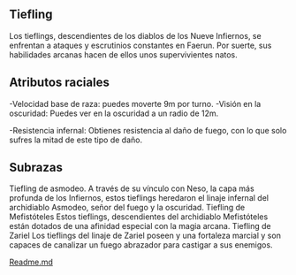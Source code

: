 Tiefling
-
Los tieflings, descendientes de los diablos de los Nueve Infiernos, se enfrentan a ataques y escrutinios constantes en Faerun. Por suerte, sus habilidades arcanas hacen de ellos unos supervivientes natos.

Atributos raciales
-
-Velocidad base de raza: puedes moverte 9m por turno.
-Visión en la oscuridad: Puedes ver en la oscuridad a un radio de 12m.

-Resistencia infernal: Obtienes resistencia al daño de fuego, con lo que solo sufres la mitad de este tipo de daño.

Subrazas
-
Tiefling de asmodeo.
A través de su vínculo con Neso, la capa más profunda de los Infiernos, estos tieflings heredaron el linaje infernal del archidiablo Asmodeo, señor del fuego y la oscuridad.
Tiefling de Mefistóteles
Estos tieflings, descendientes del archidiablo Mefistóteles están dotados de una afinidad especial con la magia arcana.
Tiefling de Zariel
Los tieflings del linaje de Zariel poseen y una fortaleza marcial y son capaces de canalizar un fuego abrazador para castigar a sus enemigos.

[Readme.md](README.md)